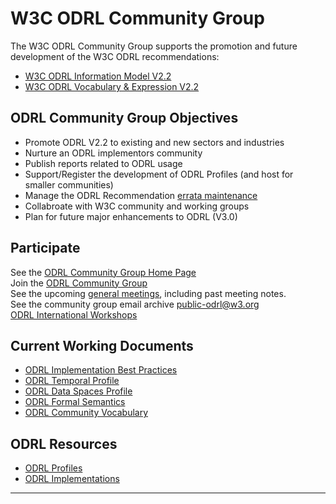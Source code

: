 # W3C ODRL Community Group

The W3C ODRL Community Group supports the promotion and future development of the W3C ODRL recommendations:

* [W3C ODRL Information Model V2.2](https://www.w3.org/TR/odrl-model/)
* [W3C ODRL Vocabulary & Expression V2.2](https://www.w3.org/TR/odrl-vocab/)

## ODRL Community Group Objectives

* Promote ODRL V2.2 to existing and new sectors and industries
* Nurture an ODRL implementors community
* Publish reports related to ODRL usage
* Support/Register the development of ODRL Profiles (and host for smaller communities)
* Manage the ODRL Recommendation [errata maintenance](https://github.com/w3c/poe/issues)
* Collabroate with W3C community and working groups
* Plan for future major enhancements to ODRL (V3.0)

## Participate
See the [ODRL Community Group Home Page](https://www.w3.org/community/odrl/)  
Join the [ODRL Community Group](https://www.w3.org/community/odrl/join)  
See the upcoming [general meetings](https://w3c.github.io/odrl/meetings/), including past meeting notes.  
See the community group email archive [public-odrl@w3.org](https://lists.w3.org/Archives/Public/public-odrl/)   
[ODRL International Workshops](https://w3c.github.io/odrl/international-workshops/)

## Current Working Documents
* [ODRL Implementation Best Practices](https://w3c.github.io/odrl/bp/)
* [ODRL Temporal Profile](https://w3c.github.io/odrl/profile-temporal/)
* [ODRL Data Spaces Profile](https://w3c.github.io/odrl/profile-dataspaces/)
* [ODRL Formal Semantics](https://w3c.github.io/odrl/formal-semantics/)
* [ODRL Community Vocabulary](https://w3c.github.io/odrl/community-vocab/)




## ODRL Resources

* [ODRL Profiles](https://www.w3.org/community/odrl/wiki/ODRL_Profiles)
* [ODRL Implementations](https://www.w3.org/community/odrl/implementations/)

---


